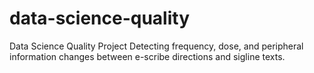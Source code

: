 # data-science-quality
Data Science Quality Project
Detecting frequency, dose, and peripheral information changes between e-scribe directions and sigline texts. 
